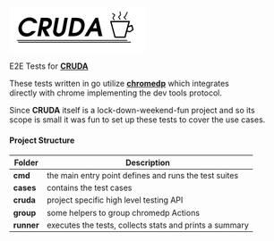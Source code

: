 ![CRUDA - e2e test](https://github.com/Oppodelldog/cruda/raw/master/public/logos/logo-h80.png "CRUDA e2e")

E2E Tests for **[CRUDA](http://github.com/Oppodelldog/cruda)**

These tests written in go utilize **[chromedp](http://github.com/chromedp/chromedp)** which integrates  
directly with chrome implementing the dev tools protocol.

Since **CRUDA** itself is a lock-down-weekend-fun project and so its  
scope is small it was fun to set up these tests to cover the use cases.  

#### Project Structure

|Folder|Description|
|---|---|
|**cmd**|the main entry point defines and runs the test suites|
|**cases**|contains the test cases|
|**cruda**|project specific high level testing API|
|**group**|some helpers to group chromedp Actions|
|**runner**|executes the tests, collects stats and prints a summary| 
